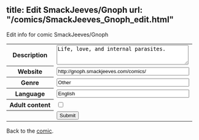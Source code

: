 title: Edit SmackJeeves/Gnoph
url: "/comics/SmackJeeves_Gnoph_edit.html"
---
Edit info for comic SmackJeeves/Gnoph

<form name="comic" action="http://gaepostmail.appspot.com/comic/" method="post">
<table class="comicinfo">
<tr>
<th>Description</th><td><textarea name="description" cols="40" rows="3">Life, love, and internal parasites.</textarea></td>
</tr>
<tr>
<th>Website</th><td><input type="text" name="url" value="http://gnoph.smackjeeves.com/comics/" size="40"/></td>
</tr>
<tr>
<th>Genre</th><td><input type="text" name="genre" value="Other" size="40"/></td>
</tr>
<tr>
<th>Language</th><td><input type="text" name="language" value="English" size="40"/></td>
</tr>
<tr>
<th>Adult content</th><td><input type="checkbox" name="adult" value="adult" /></td>
</tr>
<tr>
<th></th><td>
<input type="hidden" name="comic" value="SmackJeeves_Gnoph" />
<input type="submit" name="submit" value="Submit" />
</td>
</tr>
</table>
</form>

Back to the [comic](SmackJeeves_Gnoph.html).
